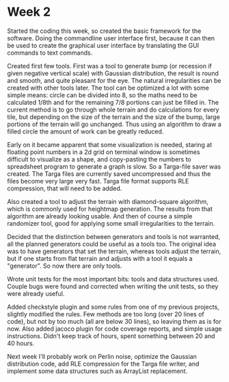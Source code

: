 # Week 2

Started the coding this week, so created the basic framework for the software. Doing the commandline user interface first, because it can then be used to create the graphical user interface by translating the GUI commands to text commands.

Created first few tools. First was a tool to generate bump (or recession if given negative vertical scale) with Gaussian distribution, the result is round and smooth, and quite pleasant for the eye. The natural irregularities can be created with other tools later. The tool can be optimized a lot with some simple means: circle can be divided into 8, so the maths need to be calculated 1/8th and for the remaining 7/8 portions can just be filled in. The current method is to go through whole terrain and do calculations for every tile, but depending on the size of the terrain and the size of the bump, large portions of the terrain will go unchanged. Thus using an algorithm to draw a filled circle the amount of work can be greatly reduced.

Early on it became apparent that some visualization is needed, staring at floating point numbers in a 2d grid on terminal window is sometimes difficult to visualize as a shape, and copy-pasting the numbers to spreadsheet program to generate a graph is slow. So a Targa-file saver was created. The Targa files are currently saved uncompressed and thus the files become very large very fast. Targa file format supports RLE compression, that will need to be added.

Also created a tool to adjust the terrain with diamond-square algorithm, which is commonly used for heightmap generation. The results from that algorithm are already looking usable. And then of course a simple randomizer tool, good for applying some small irregularities to the terrain.

Decided that the distinction between generators and tools is not warranted, all the planned generators could be useful as a tools too. The original idea was to have generators that set the terrain, whereas tools adjust the terrain, but if one starts from flat terrain and adjusts with a tool it equals a "generator". So now there are only tools.

Wrote unit tests for the most important bits: tools and data structures used. Couple bugs were found and corrected when writing the unit tests, so they were already useful.

Added checkstyle plugin and some rules from one of my previous projects, slightly modified the rules. Few methods are too long (over 20 lines of code), but not by too much (all are below 30 lines), so leaving them as is for now. Also added jacoco plugin for code coverage reports, and simple usage instructions. Didn't keep track of hours, spent something between 20 and 40 hours.

Next week I'll probably work on Perlin noise, optimize the Gaussian distribution code, add RLE compression for the Targa file writer, and implement some data structures such as ArrayList replacement.
